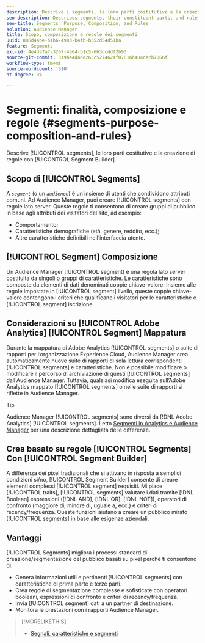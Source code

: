 ```yaml
---
description: Descrive i segmenti, le loro parti costitutive e la creazione di regole con Segment Builder.
seo-description: Describes segments, their constituent parts, and rule creation with Segment Builder.
seo-title: Segments  Purpose, Composition, and Rules
solution: Audience Manager
title: Scopo, composizione e regole dei segmenti
uuid: 886d4abe-b1b6-4983-b4fb-b552d54d51ba
feature: Segments
exl-id: 4e4da7a7-3267-4564-b1c5-663dcddf2b93
source-git-commit: 319be4dade263c5274624f07616b404decb7066f
workflow-type: tm+mt
source-wordcount: '310'
ht-degree: 3%

---
```


# Segmenti: finalità, composizione e regole {#segments-purpose-composition-and-rules}

Descrive [!UICONTROL segments], le loro parti costitutive e la creazione di regole con [!UICONTROL Segment Builder].

## Scopo di [!UICONTROL Segments]

A *`segment`* (o un *`audience`*) è un insieme di utenti che condividono attributi comuni. Ad Audience Manager, puoi creare [!UICONTROL segments] con regole lato server. Queste regole ti consentono di creare gruppi di pubblico in base agli attributi dei visitatori del sito, ad esempio:

* Comportamento;
* Caratteristiche demografiche (età, genere, reddito, ecc.);
* Altre caratteristiche definibili nell’interfaccia utente.

## [!UICONTROL Segment] Composizione

Un Audience Manager [!UICONTROL segment] è una regola lato server costituita da singoli o gruppi di caratteristiche. Le caratteristiche sono composte da elementi di dati denominati coppie chiave-valore. Insieme alle regole impostate in [!UICONTROL segment] livello, queste coppie chiave-valore contengono i criteri che qualificano i visitatori per le caratteristiche e [!UICONTROL segment] iscrizione.

## Considerazioni su [!UICONTROL Adobe Analytics] [!UICONTROL Segment] Mappatura

Durante la mappatura di Adobe Analytics [!UICONTROL segments] o suite di rapporti per l’organizzazione Experience Cloud, Audience Manager crea automaticamente nuove suite di rapporti di sola lettura corrispondenti [!UICONTROL segments] e caratteristiche. Non è possibile modificare o modificare il percorso di archiviazione di questi [!UICONTROL segments] dall&#39;Audience Manager. Tuttavia, qualsiasi modifica eseguita sull’Adobe Analytics mappato [!UICONTROL segments] o nelle suite di rapporti si riflette in Audience Manager.

>[!TIP]
>
>Audience Manager [!UICONTROL segments] sono diversi da [!DNL Adobe Analytics] [!UICONTROL segments]. Letto [Segmenti in Analytics e Audience Manager](https://experienceleague.adobe.com/docs/analytics/integration/audience-analytics/audience-analytics-workflow/aam-analytics-segments.html) per una descrizione dettagliata delle differenze.

## Crea basato su regole [!UICONTROL Segments] Con [!UICONTROL Segment Builder]

A differenza dei pixel tradizionali che si attivano in risposta a semplici condizioni sì/no, [!UICONTROL Segment Builder] consente di creare elementi complessi [!UICONTROL segment] requisiti. Mi piace [!UICONTROL traits], [!UICONTROL segments] valutare i dati tramite [!DNL Boolean] espressioni ([!DNL AND], [!DNL OR], [!DNL NOT]), operatori di confronto (maggiore di, minore di, uguale a, ecc.) e criteri di recency/frequenza. Queste funzioni aiutano a creare un pubblico mirato [!UICONTROL segments] in base alle esigenze aziendali.

## Vantaggi

[!UICONTROL Segments] migliora i processi standard di creazione/segmentazione del pubblico basati su pixel perché ti consentono di:

* Genera informazioni utili e pertinenti [!UICONTROL segments] con caratteristiche di prima parte e terze parti.
* Crea regole di segmentazione complesse e sofisticate con operatori booleani, espressioni di confronto e criteri di recency/frequenza.
* Invia [!UICONTROL segment] dati a un partner di destinazione.
* Monitora le prestazioni con i rapporti Audience Manager.

>[!MORELIKETHIS]
>
>* [Segnali, caratteristiche e segmenti](../../reference/signal-trait-segment.md)

